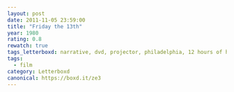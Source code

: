 ```yaml
---
layout: post 
date: 2011-11-05 23:59:00
title: "Friday the 13th"
year: 1980
rating: 0.8
rewatch: true
tags_letterboxd: narrative, dvd, projector, philadelphia, 12 hours of horror, Leah
tags:
  - film
category: Letterboxd
canonical: https://boxd.it/ze3
---
```

